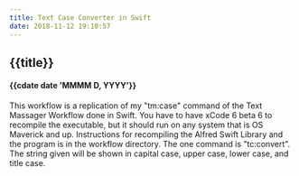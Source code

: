 ```yaml
---
title: Text Case Converter in Swift
date: 2018-11-12 19:10:57
---
```

## {{title}}
#### {{cdate date 'MMMM D, YYYY'}}


This workflow is a replication of my "tm:case" command of the Text Massager Workflow done in Swift. You have to have xCode 6 beta 6 to recompile the executable, but it should run on any system that is OS Maverick and up. Instructions for recompiling the Alfred Swift Library and the program is in the workflow directory. The one command is "tc:convert". The string given will be shown in capital case, upper case, lower case, and title case.

